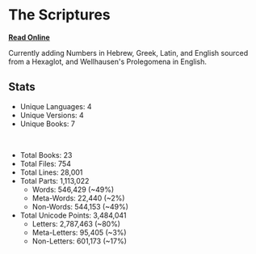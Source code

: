 # The Scriptures

**[Read Online](https://r-neal-kelly.github.io/the_scriptures/)**

Currently adding Numbers in Hebrew, Greek, Latin, and English sourced from a Hexaglot, and Wellhausen's Prolegomena in English.

## Stats

- Unique Languages: 4
- Unique Versions: 4
- Unique Books: 7

<br>

- Total Books: 23
- Total Files: 754
- Total Lines: 28,001
- Total Parts: 1,113,022
    - Words: 546,429 (~49%)
    - Meta-Words: 22,440 (~2%)
    - Non-Words: 544,153 (~49%)
- Total Unicode Points: 3,484,041
    - Letters: 2,787,463 (~80%)
    - Meta-Letters: 95,405 (~3%)
    - Non-Letters: 601,173 (~17%)

